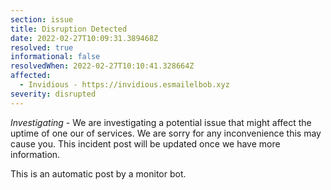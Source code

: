```yaml
---
section: issue
title: Disruption Detected
date: 2022-02-27T10:09:31.389468Z
resolved: true
informational: false
resolvedWhen: 2022-02-27T10:10:41.328664Z
affected:
  - Invidious - https://invidious.esmailelbob.xyz
severity: disrupted
---
```

*Investigating* - We are investigating a potential issue that might affect the uptime of one our of services. We are sorry for any inconvenience this may cause you. This incident post will be updated once we have more information.

This is an automatic post by a monitor bot.
        